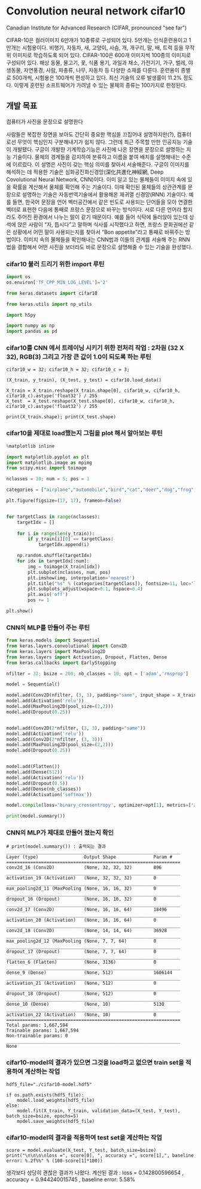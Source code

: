 # Convolution neural network cifar10
Canadian Institute for Advanced Research (CIFAR, pronounced "see far")

CIFAR-10은 컬러이미지 6만개가 10종류로 구성되어 있다. 5만개는 인식훈련용이고 1만개는 시험용이다. 비행기, 자동차, 새, 고양이, 사슴, 개, 개구리, 말, 배, 트럭 등을 무작위 이미지로 학습하도록 되어 있다. CIFAR-100은 600개 이미지씩 100종의 이미지로 구성되어 있다. 해상 동물, 물고기, 꽃, 식품 용기, 과일과 채소, 가전기기, 가구, 벌레, 야생동물, 자연풍경, 사람, 파충류, 나무, 자동차 등 다양한 소재를 다룬다. 훈련용이 종별로 500개씩, 시험용은 100개씩 편성하고 있다. 최신 기술의 오류 발생률이 11.2% 정도다. 이렇게 훈련된 소프트웨어가 가려낼 수 있는 물체의 종류는 100가지로 한정된다. 

## 개발 목표
컴퓨터가 사진을 문장으로 설명한다


사람들은 복잡한 장면을 보아도 간단히 중요한 핵심을 끄집어내 설명하지만(?), 컴퓨터로선 무엇이 핵심인지 구분해내기가 쉽지 않다. 그런데 최근 주목할 만한 인공지능 기술이 개발됐다. 구글이 개발한 기계학습기능은 사진에 나온 장면을 문장으로 설명하는 지능 기술이다. 물체의 경계들을 감지하여 분류하고 이름을 붙여 배치를 설명해내는 수준에 이르렀다. 이 설명은 사진이 갖는 핵심 의미를 찾아서 서술해준다. 구글이 이미지를 해석하는 데 적용한 기술은 심화공진화신경망(深化共進化神經網, Deep Covolutional Neural Network, CNN)이다. 이미 알고 있는 물체들이 이미지 속에 있을 확률을 계산해서 물체를 확인해 주는 기술이다. 이때 확인된 물체들의 상관관계를 문장으로 설명하는 기술은 자동번역기술에서 활용해온 재귀열 신경망(RNN) 기술이다. 예를 들면, 한국어 문장을 언어 벡터공간에서 같은 빈도로 사용되는 단어들을 모아 연결한 벡터로 표현한 다음에 통째로 프랑스 문장으로 바꾸는 방식이다. 서로 다른 언어라 할지라도 주어진 환경에서 나누는 말이 같기 때문이다. 예를 들어 식탁에 둘러앉아 있는데 상석에 앉은 사람이 “자, 듭시다”고 말하며 식사를 시작했다고 하면, 프랑스 문화권에선 같은 상황에서 어떤 말이 사용되는지를 찾아서 “Bon appetite”라고 통째로 바꿔주는 방법이다. 이미지 속의 물체들을 확인해내는 CNN법과 이들의 관계를 서술해 주는 RNN법을 결합해서 어떤 사진을 보더라도 바로 문장으로 설명해줄 수 있는 기술을 완성했다.


### cifar10 불러 드리기 위한 import 루틴
```python
import os
os.environ['TF_CPP_MIN_LOG_LEVEL']='2'

from keras.datasets import cifar10

from keras.utils import np_utils

import h5py

import numpy as np
import pandas as pd
```

### cifar10를 CNN 에서 트레이닝 시키기 위한 전처리 작업 : 2차원 (32 X 32), RGB(3) 그리고 가장 큰 값이 1.0이 되도록 하는 루틴    

```
cifar10_w = 32; cifar10_h = 32; cifar10_c = 3; 

(X_train, y_train), (X_test, y_test) = cifar10.load_data()

X_train = X_train.reshape(X_train.shape[0], cifar10_w, cifar10_h, cifar10_c).astype('float32') / 255
X_test  = X_test.reshape(X_test.shape[0], cifar10_w, cifar10_h, cifar10_c).astype('float32') / 255

print(X_train.shape); print(X_test.shape)
```

### cifar10을 제대로 load했는지 그림을 plot 해서 알아보는 루틴

```python
%matplotlib inline

import matplotlib.pyplot as plt
import matplotlib.image as mpimg
from scipy.misc import toimage

nclasses = 10; num = 5; pos = 1

categories = ["airplane","automobile","bird","cat","deer","dog","frog","horse","ship","truck"]

plt.figure(figsize=(17, 17), frameon=False)


for targetClass in range(nclasses):
    targetIdx = []
   
    for i in range(len(y_train)):
        if y_train[i][0] == targetClass:
            targetIdx.append(i)

    np.random.shuffle(targetIdx)
    for idx in targetIdx[:num]:
        img = toimage(X_train[idx])
        plt.subplot(nclasses, num, pos)
        plt.imshow(img, interpolation='nearest')
        plt.title("%s" % (categories[targetClass]), fontsize=11, loc='left')
        plt.subplots_adjust(wspace=0.1, hspace=0.4)  
        plt.axis('off')
        pos += 1

plt.show()
```

### CNN의 MLP를 만들어 주는 루틴

```python
from keras.models import Sequential
from keras.layers.convolutional import Conv2D
from keras.layers import MaxPooling2D
from keras.layers import Activation, Dropout, Flatten, Dense
from keras.callbacks import EarlyStopping

nfilter = 32; bsize = 200; nb_classes = 10; opt = ['adam','rmsprop']

model = Sequential()

model.add(Conv2D(nfilter, (3, 3), padding="same", input_shape = X_train.shape[1:]))
model.add(Activation('relu'))
model.add(MaxPooling2D(pool_size=(2,2)))
model.add(Dropout(0.25))


model.add(Conv2D(2*nfilter, (3, 3), padding="same"))
model.add(Activation('relu'))
model.add(Conv2D(2*nfilter, (3, 3)))
model.add(MaxPooling2D(pool_size=(2,2)))
model.add(Dropout(0.25))


model.add(Flatten())
model.add(Dense(512))
model.add(Activation('relu'))
model.add(Dropout(0.5))
model.add(Dense(nb_classes))
model.add(Activation('softmax'))

model.compile(loss='binary_crossentropy', optimizer=opt[1], metrics=['accuracy'])

print(model.summary())
```
### CNN의 MLP가 제대로 만들어 졌는지 확인

```
# print(model.summary()) : 출력되는 결과
_________________________________________________________________
Layer (type)                 Output Shape              Param #   
=================================================================
conv2d_16 (Conv2D)           (None, 32, 32, 32)        896       
_________________________________________________________________
activation_19 (Activation)   (None, 32, 32, 32)        0         
_________________________________________________________________
max_pooling2d_11 (MaxPooling (None, 16, 16, 32)        0         
_________________________________________________________________
dropout_16 (Dropout)         (None, 16, 16, 32)        0         
_________________________________________________________________
conv2d_17 (Conv2D)           (None, 16, 16, 64)        18496     
_________________________________________________________________
activation_20 (Activation)   (None, 16, 16, 64)        0         
_________________________________________________________________
conv2d_18 (Conv2D)           (None, 14, 14, 64)        36928     
_________________________________________________________________
max_pooling2d_12 (MaxPooling (None, 7, 7, 64)          0         
_________________________________________________________________
dropout_17 (Dropout)         (None, 7, 7, 64)          0         
_________________________________________________________________
flatten_6 (Flatten)          (None, 3136)              0         
_________________________________________________________________
dense_9 (Dense)              (None, 512)               1606144   
_________________________________________________________________
activation_21 (Activation)   (None, 512)               0         
_________________________________________________________________
dropout_18 (Dropout)         (None, 512)               0         
_________________________________________________________________
dense_10 (Dense)             (None, 10)                5130      
_________________________________________________________________
activation_22 (Activation)   (None, 10)                0         
=================================================================
Total params: 1,667,594
Trainable params: 1,667,594
Non-trainable params: 0
_________________________________________________________________
None
```

### cifar10-model의 결과가 있으면 그것을 load하고 없으면 train set을 적용하여 계산하는 작업

```
hdf5_file="./cifar10-model.hdf5"

if os.path.exists(hdf5_file):
    model.load_weights(hdf5_file)
else:
    model.fit(X_train, Y_train, validation_data=(X_test, Y_test), batch_size=bsize, epochs=5)
    model.save_weights(hdf5_file)
```

### cifar10-model의 결과을 적용하여 test set을 계산하는 작업

```
score = model.evaluate(X_test, Y_test, batch_size=bsize)
print("\n\n\n\nloss =", score[0], ", accuracy =", score[1],", baseline error: %.2f%%" % (100-score[1]*100))
```
생각보다 상당히 괜찮은 결과가 나왔다.
계산된 결과 : loss = 0.142800596654 , accuracy = 0.944240015745 , baseline error: 5.58%



